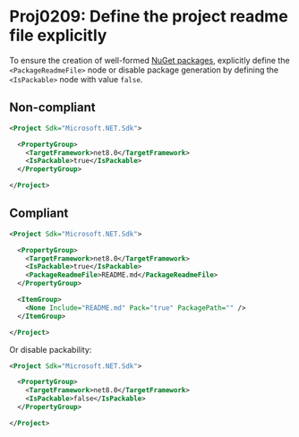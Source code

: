 # Proj0209: Define the project readme file explicitly
To ensure the creation of well-formed [NuGet packages](../general/nuget-packages.md),
explicitly define the `<PackageReadmeFile>` node or disable package generation
by defining the `<IsPackable>` node with value `false`.

## Non-compliant
``` xml
<Project Sdk="Microsoft.NET.Sdk">

  <PropertyGroup>
    <TargetFramework>net8.0</TargetFramework>
    <IsPackable>true</IsPackable>
  </PropertyGroup>

</Project>
```

## Compliant
``` xml
<Project Sdk="Microsoft.NET.Sdk">

  <PropertyGroup>
    <TargetFramework>net8.0</TargetFramework>
    <IsPackable>true</IsPackable>
    <PackageReadmeFile>README.md</PackageReadmeFile>
  </PropertyGroup>

  <ItemGroup>
    <None Include="README.md" Pack="true" PackagePath="" />
  </ItemGroup>

</Project>
```

Or disable packability:

``` xml
<Project Sdk="Microsoft.NET.Sdk">

  <PropertyGroup>
    <TargetFramework>net8.0</TargetFramework>
    <IsPackable>false</IsPackable>
  </PropertyGroup>

</Project>
```
